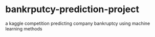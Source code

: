 # bankrputcy-prediction-project
 a kaggle competition
predicting company bankruptcy using machine learning methods
